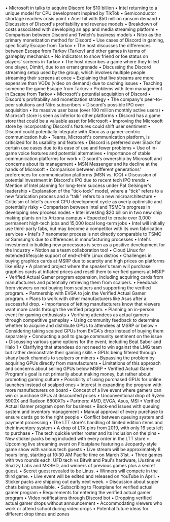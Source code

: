 • Microsoft in talks to acquire Discord for $10 billion
• Intel returning to a unique model for CPU development inspired by TikTok
• Semiconductor shortage reaches crisis point
• Acer hit with $50 million ransom demand
• Discussion of Discord's profitability and revenue models
• Breakdown of costs associated with developing an app and media streaming platform
• Comparison between Discord and Twitch's business models
• Nitro as the primary monetization method for Discord
• Use cases of Discord in gaming, specifically Escape from Tarkov
• The host discusses the differences between Escape from Tarkov (Tarkov) and other games in terms of gameplay mechanics
• No indicators to show friend or foe status on players' screens in Tarkov
• The host describes a game where they killed one player, Dimitri, due to an errant grenade
• Discussing the Discord streaming setup used by the group, which involves multiple people streaming their screens at once
• Explaining that live streams are more expensive than VODs (video on demand) due to caching issues
• Teaching someone the game Escape from Tarkov
• Problems with item management in Escape from Tarkov
• Microsoft's potential acquisition of Discord
• Discord's profitability and monetization strategy
• The company's peer-to-peer solutions and Nitro subscribers
• Discord's possible IPO over acquisition
• Its massive user base (over 100 million monthly active users)
• Microsoft store is seen as inferior to other platforms
• Discord has a game store that could be a valuable asset for Microsoft
• Improving the Microsoft store by incorporating Discord's features could shift user sentiment
• Discord could potentially integrate with Xbox as a gamer-centric communication hub
• Teams, Microsoft's communication platform, is criticized for its usability and features
• Discord is preferred over Slack for certain use cases due to its ease of use and fewer problems
• Use of in-game voice features and potential alternatives
• Importance of stable communication platforms for work
• Discord's ownership by Microsoft and concerns about its management
• MSN Messenger and its decline at the hands of Microsoft
• Comparison between different generations' preferences for communication platforms (MSN vs. ICQ)
• Discussion of potential investment in Discord's IPO due to recent tech IPO trends
• Mention of Intel planning for long-term success under Pat Gelsinger's leadership
• Explanation of the "tick-tock" model, where a "tick" refers to a new fabrication process and a "talk" refers to a new microarchitecture
• Criticism of Intel's current CPU development cycle as overly optimistic and potentially risky
• Comparison between Intel and TSMC's progress in developing new process nodes
• Intel investing $20 billion in two new chip making plants on its Arizona campus
• Expected to create over 3,000 permanent high-tech jobs and 15,000 local long-term jobs
• Intel will initially use third-party fabs, but may become a competitor with its own fabrication services
• Intel's 7 nanometer process is not directly comparable to TSMC or Samsung's due to differences in manufacturing processes
• Intel's investment in building new processors is seen as a positive development for the industry
• Notion as a team collaboration tool
• Cloud Linux for extended lifecycle support of end-of-life Linux distros
• Challenges in buying graphics cards at MSRP due to scarcity and high prices on platforms like eBay
• A planned project where the speaker's team will purchase graphics cards at inflated prices and resell them to verified gamers at MSRP
• Verified Actual Gamer program expansion, including acquiring cards from manufacturers and potentially retrieving them from scalpers.
• Feedback from viewers on not buying from scalpers and supporting the verified program.
• Partnership with EVGA to join the Verified Actual Gamer program.
• Plans to work with other manufacturers like Asus after a successful drop.
• Importance of letting manufacturers know that viewers want more cards through the verified program.
• Planning an in-person event for gaming enthusiasts
• Verifying attendees as actual gamers through competitive gameplay
• Using community feedback to determine whether to acquire and distribute GPUs to attendees at MSRP or below
• Considering taking scalped GPUs from EVGA's drop instead of buying them separately
• Conducting a poll to gauge community sentiment on the issue
• Discussing various game options for the event, including Beat Saber and Halo 1
• Clarifying that attendees do not need to win against the LMG team but rather demonstrate their gaming skills
• GPUs being filtered through shady back channels to scalpers or miners
• Bypassing the problem by acquiring GPUs directly from manufacturers
• Limitations of this approach and concerns about selling GPUs below MSRP
• Verified Actual Gamer Program's goal is not primarily about making money, but rather about promoting gaming culture
• Possibility of using purchased GPUs for online launches instead of scalped ones
• Interest in expanding the program with more manufacturers on board
• Concept of a live event where gamers can win or purchase GPUs at discounted prices
• Unconventional drop of Ryzen 5900X and Radeon 6800XTs
• Partners: AMD, EVGA, Asus, MSI
• Verified Actual Gamer program open for business
• Back-end issues with queuing system and inventory management
• Manual approval of every purchase to ensure cards go to the right people
• Conflict between queuing system and payment processing
• The LTT store's handling of limited edition items and their inventory system
• A drop of LTX pins from 2019, with only 16 sets left to purchase
• The tech quickie writer roster and its inclusion on the pins
• New sticker packs being included with every order in the LTT store
• Upcoming live streaming event on Floatplane featuring a Jeopardy-style game show with various tech guests
• Live stream will be approximately 8 hours long, starting at 10:30 AM Pacific time on March 31st.
• Three games with two rounds each: UFD tech vs Bitwit and Paul's hardware, iJustine vs Snazzy Labs and MKBHD, and winners of previous games plus a secret guest.
• Secret guest revealed to be Linus.
• Winners will compete in the third game.
• Live event will be edited and released on YouTube in April.
• Sticker packs are shipping out early next week.
• Discussion about super chats being unavailable.
• Subscribing to Floatplane for verified actual gamer program
• Requirements for entering the verified actual gamer program
• Video notifications through Discord bot
• Dropping verified actual gamer drops without announcement
• Accommodating viewers who work or attend school during video drops
• Potential future ideas for different drop times and zones